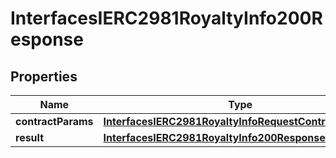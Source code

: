 
# InterfacesIERC2981RoyaltyInfo200Response

## Properties
Name | Type | Description | Notes
------------ | ------------- | ------------- | -------------
**contractParams** | [**InterfacesIERC2981RoyaltyInfoRequestContractParams**](InterfacesIERC2981RoyaltyInfoRequestContractParams.md) |  | 
**result** | [**InterfacesIERC2981RoyaltyInfo200ResponseResult**](InterfacesIERC2981RoyaltyInfo200ResponseResult.md) |  | 



